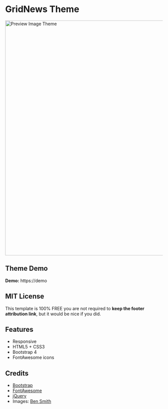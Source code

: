 # GridNews Theme


<img src="" alt="Preview Image Theme" width="750" />

## Theme Demo

**Demo:** https://demo


## MIT License

This template is 100% FREE you are not required to **keep the footer attribution link**, but it would be nice if you did.


## Features

-  Responsive
-  HTML5 + CSS3
-  Bootstrap 4
-  FontAwesome icons


## Credits
- [Bootstrap](http://getbootstrap.com/)
- [FontAwesome](http://fortawesome.github.io/Font-Awesome/)
- [jQuery](http://jquery.com/)
- Images: [Ben Smith](https://unsplash.com/)
